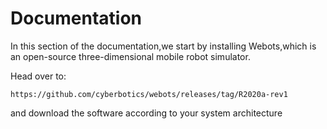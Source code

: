 # Documentation

In this section of the documentation,we start by installing Webots,which is an open-source three-dimensional mobile robot simulator.

Head over to: 
    
    https://github.com/cyberbotics/webots/releases/tag/R2020a-rev1

and download the software according to your system architecture

